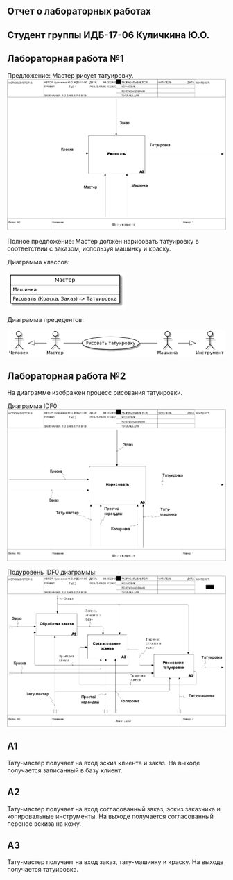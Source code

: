 ## Отчет о лабораторных работах 
## Студент группы ИДБ-17-06 Куличкина Ю.О.

## Лабораторная работа №1

Предложение: Мастер рисует татуировку.
![none](https://github.com/kulichkinayuliya/kulichkinayuliya.github.io/blob/master/lab1/modeldiagram.png)

Полное предложение: Мастер должен нарисовать татуировку в соответствии с заказом, используя машинку и краску.

Диаграмма классов:

![none](https://github.com/kulichkinayuliya/kulichkinayuliya.github.io/blob/master/lab1/ClassDaigram.png)

Диаграмма прецедентов:

![none](https://github.com/kulichkinayuliya/kulichkinayuliya.github.io/blob/master/lab1/PrnDiagram.png)

## Лабораторная работа №2

На диаграмме изображен процесс рисования татуировки.

Диаграмма IDF0:
![none](https://github.com/kulichkinayuliya/kulichkinayuliya.github.io/blob/master/lab2/IDF01.png)

Подуровень IDF0 диаграммы:
![none](https://github.com/kulichkinayuliya/kulichkinayuliya.github.io/blob/master/lab2/IDF02.png)

## А1

Тату-мастер получает на вход эскиз клиента и заказ. На выходе получается записанный в базу клиент.

## А2

Тату-мастер получает на вход согласованный заказ, эскиз заказчика и копировальные инструменты. На выходе получается согласованный перенос эскиза на кожу.

## А3

Тату-мастер получает на вход заказ, тату-машинку и краску. На выходе получается татуировка.

